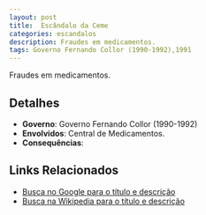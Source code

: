 ```yaml
---
layout: post
title:  Escândalo da Ceme
categories: escandalos
description: Fraudes em medicamentos.
tags: Governo Fernando Collor (1990-1992),1991
---
```


Fraudes em medicamentos.

## Detalhes
- **Governo**: Governo Fernando Collor (1990-1992)
- **Envolvidos**: Central de Medicamentos.
- **Consequências**: 

## Links Relacionados
- [Busca no Google para o título e descrição](https://www.google.com/search?q=Esc%C3%A2ndalo%20da%20Ceme%20Fraudes%20em%20medicamentos.%20Governo%20Fernando%20Collor%20%281990-1992%29)
- [Busca na Wikipedia para o título e descrição](https://en.wikipedia.org/w/index.php?search=Esc%C3%A2ndalo%20da%20Ceme%20Fraudes%20em%20medicamentos.%20Governo%20Fernando%20Collor%20%281990-1992%29)
